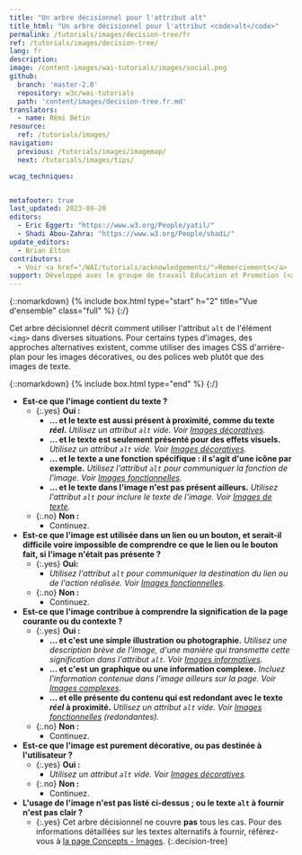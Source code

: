 ```yaml
---
title: "Un arbre décisionnel pour l'attribut alt"
title_html: "Un arbre décisionnel pour l'attribut <code>alt</code>"
permalink: /tutorials/images/decision-tree/fr
ref: /tutorials/images/decision-tree/
lang: fr
description:
image: /content-images/wai-tutorials/images/social.png
github:
  branch: 'master-2.0'
  repository: w3c/wai-tutorials
  path: 'content/images/decision-tree.fr.md'
translators:
  - name: Rémi Bétin
resource:
  ref: /tutorials/images/
navigation:
  previous: /tutorials/images/imagemap/
  next: /tutorials/images/tips/

wcag_techniques:


metafooter: true
last_updated: 2023-09-20
editors:
  - Eric Eggert: "https://www.w3.org/People/yatil/"
  - Shadi Abou-Zahra: "https://www.w3.org/People/shadi/"
update_editors:
  - Brian Elton
contributors:
  - Voir <a href="/WAI/tutorials/acknowledgements/">Remerciements</a>
support: Développé avec le groupe de travail Education et Promotion (<a href="https://www.w3.org/groups/wg/eowg">EOWG</a>). Développé avec le soutien du <a href="https://www.w3.org/WAI/ACT/">projet WAI-ACT</a>, co-financé par le <strong>programme <abbr title="Information Society Technologies">IST</abbr> de la Commission européenne</strong>.
---
```


{::nomarkdown}
{% include box.html type="start" h="2" title="Vue d'ensemble" class="full" %}
{:/}

Cet arbre décisionnel décrit comment utiliser l'attribut `alt` de l'élément `<img>` dans diverses situations. Pour certains types d'images, des approches alternatives existent, comme utiliser des images CSS d'arrière-plan pour les images décoratives, ou des polices web plutôt que des images de texte.

{::nomarkdown}
{% include box.html type="end" %}
{:/}

- **Est-ce que l'image contient du texte ?**
  - {:.yes} **Oui :**
    -   **… et le texte est aussi présent à proximité, comme du texte *réel*.**
      _Utilisez un attribut `alt` vide. Voir [Images décoratives](/tutorials/images/decorative/)._
    -   **… et le texte est seulement présenté pour des effets visuels.**
      _Utilisez un attribut `alt` vide. Voir [Images décoratives](/tutorials/images/decorative/)._
    -   **… et le texte a une fonction spécifique : il s'agit d'une icône par exemple.**
      _Utilisez l'attribut `alt` pour communiquer la fonction de l'image. Voir [Images fonctionnelles](/tutorials/images/functional/)._
    -   **… et le texte dans l'image n'est pas présent ailleurs.**
      _Utilisez l'attribut `alt` pour inclure le texte de l'image. Voir [Images de texte](/tutorials/images/textual/#image-of-styled-text-with-decorative-effect)._
  - {:.no} **Non :**
    - Continuez.
- **Est-ce que l'image est utilisée dans un lien ou un bouton, et serait-il difficile voire impossible de comprendre ce que le lien ou le bouton fait, si l'image n'était pas présente ?**
  - {:.yes} **Oui:**
    - _Utilisez l'attribut `alt` pour communiquer la destination du lien ou de l'action réalisée. Voir [Images fonctionnelles](/tutorials/images/functional/)._
  - {:.no} **Non :**
    - Continuez.
- **Est-ce que l'image contribue à comprendre la signification de la page courante ou du contexte ?**
  - {:.yes} **Oui :**
    - **… et c'est une simple illustration ou photographie.**
      _Utilisez une description brève de l'image, d'une manière qui transmette cette signification dans l'attribut `alt`. Voir [Images informatives](/tutorials/images/informative/)._
    - **… et c'est un graphique ou une information complexe.**
      _Incluez l'information contenue dans l'image ailleurs sur la page. Voir [Images complexes](/tutorials/images/complex/)._
    - **… et elle présente du contenu qui est redondant avec le texte *réel* à proximité.**
      _Utilisez un attribut `alt` vide. Voir [Images fonctionnelles](/tutorials/images/functional/#logo-image-within-link-text) (redondantes)._
  - {:.no} **Non :**
    - Continuez.
- **Est-ce que l'image est purement décorative, ou pas destinée à l'utilisateur ?**
  - {:.yes} **Oui :**
    - _Utilisez un attribut `alt` vide. Voir [Images décoratives](/tutorials/images/decorative/)._
  - {:.no} **Non :**
    - Continuez.
- **L'usage de l'image n'est pas listé ci-dessus&nbsp;; ou le texte `alt` à fournir n'est pas clair ?**
  - {:.yes} Cet arbre décisionnel ne couvre **pas** tous les cas. Pour des informations détaillées sur les textes alternatifs à fournir, référez-vous à [la page Concepts - Images](/tutorials/images/).
{:.decision-tree}
